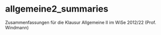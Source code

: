 # allgemeine2_summaries
Zusammenfassungen für die Klausur Allgemeine II im WiSe 2012/22 (Prof. Windmann)
